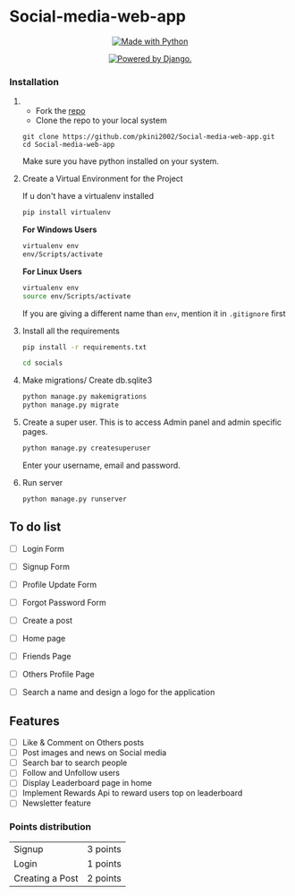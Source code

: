 # Social-media-web-app

<p align="center">
<a href="https://www.python.org/"><img src="https://forthebadge.com/images/badges/made-with-python.svg" border="0" title="Made with Python" />
</p>

<p align="center">
<a href="http://www.djangoproject.com/"><img src="https://www.djangoproject.com/m/img/badges/djangopowered126x54.gif" border="0" alt="Powered by Django." title="Powered by Django." /></a>
</p>

### Installation

1. - Fork the [repo](https://github.com/pkini2002/Social-media-web-app)
   - Clone the repo to your local system
   ```git
   git clone https://github.com/pkini2002/Social-media-web-app.git
   cd Social-media-web-app
   ```
   Make sure you have python installed on your system.
2. Create a Virtual Environment for the Project

   If u don't have a virtualenv installed

   ```bash
   pip install virtualenv
   ```
   **For Windows Users**
   ```bash
   virtualenv env
   env/Scripts/activate
   ```


   **For Linux Users**
   ```bash
   virtualenv env
   source env/Scripts/activate
   ```

   If you are giving a different name than `env`, mention it in `.gitignore` first

3. Install all the requirements

   ```bash
   pip install -r requirements.txt
   ```

    ```bash
   cd socials
   ```


4. Make migrations/ Create db.sqlite3

   ```bash
   python manage.py makemigrations
   python manage.py migrate
   ```

5. Create a super user.
   This is to access Admin panel and admin specific pages.

   ```djangotemplate
   python manage.py createsuperuser
   ```
   

   Enter your username, email and password.

6. Run server
   ```bash
   python manage.py runserver
   
   
 ## To do list
 
 - [ ] Login Form
 - [ ] Signup Form
 - [ ] Profile Update Form
 - [ ] Forgot Password Form
 - [ ] Create a post
 - [ ] Home page
 - [ ] Friends Page
 - [ ] Others Profile Page
 - [ ] Search a name and design a logo for the application
 
 
 ## Features
 
 - [ ] Like & Comment on Others posts
 - [ ] Post images and news on Social media
 - [ ] Search bar to search people
 - [ ] Follow and Unfollow users
 - [ ] Display Leaderboard page in home
 - [ ] Implement Rewards Api to reward users top on leaderboard
 - [ ] Newsletter feature
 
 ### Points distribution
 
 <table>
 <tr>
 <td>Signup</td>
 <td>3 points</td>
 </tr>
 
 <td>Login</td>
 <td>1 points</td>
 </tr>
 
 <td>Creating a Post</td>
 <td>2 points</td>
 </tr>
 </table>
 
 
      
      
